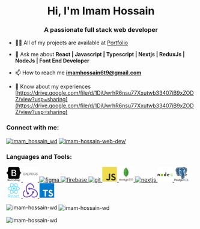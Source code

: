 <h1 align="center">Hi, I'm Imam Hossain</h1>
<h3 align="center">A passionate full stack web developer</h3>


- 👨‍💻 All of my projects are available at [Portfolio](https://imam-protfolio.netlify.app/)

- 💬 Ask me about **React | Javascript | Typescript | Nextjs | ReduxJs | NodeJs | Font End Developer**

- 📫 How to reach me **imamhossain6t9@gmail.com**

- 📄 Know about my experiences [https://drive.google.com/file/d/1DiUwrhR6nsu77Xxutwb33407iB9xZODZ/view?usp=sharing](https://drive.google.com/file/d/1DiUwrhR6nsu77Xxutwb33407iB9xZODZ/view?usp=sharing)

<h3 align="left">Connect with me:</h3>
<p align="left">
<a href="https://twitter.com/imam_hossain_wd" target="blank"><img align="center" src="https://raw.githubusercontent.com/rahuldkjain/github-profile-readme-generator/master/src/images/icons/Social/twitter.svg" alt="imam_hossain_wd" height="30" width="40" /></a>
<a href="https://linkedin.com/in/imam-hossain-web-dev/" target="blank"><img align="center" src="https://raw.githubusercontent.com/rahuldkjain/github-profile-readme-generator/master/src/images/icons/Social/linked-in-alt.svg" alt="imam-hossain-web-dev/" height="30" width="40" /></a>
</p>

<h3 align="left">Languages and Tools:</h3>
<p align="left"> <a href="https://getbootstrap.com" target="_blank" rel="noreferrer"> <img src="https://raw.githubusercontent.com/devicons/devicon/master/icons/bootstrap/bootstrap-plain-wordmark.svg" alt="bootstrap" width="40" height="40"/> </a> <a href="https://expressjs.com" target="_blank" rel="noreferrer"> <img src="https://raw.githubusercontent.com/devicons/devicon/master/icons/express/express-original-wordmark.svg" alt="express" width="40" height="40"/> </a> <a href="https://www.figma.com/" target="_blank" rel="noreferrer"> <img src="https://www.vectorlogo.zone/logos/figma/figma-icon.svg" alt="figma" width="40" height="40"/> </a> <a href="https://firebase.google.com/" target="_blank" rel="noreferrer"> <img src="https://www.vectorlogo.zone/logos/firebase/firebase-icon.svg" alt="firebase" width="40" height="40"/> </a> <a href="https://git-scm.com/" target="_blank" rel="noreferrer"> <img src="https://www.vectorlogo.zone/logos/git-scm/git-scm-icon.svg" alt="git" width="40" height="40"/> </a> <a href="https://developer.mozilla.org/en-US/docs/Web/JavaScript" target="_blank" rel="noreferrer"> <img src="https://raw.githubusercontent.com/devicons/devicon/master/icons/javascript/javascript-original.svg" alt="javascript" width="40" height="40"/> </a> <a href="https://www.mongodb.com/" target="_blank" rel="noreferrer"> <img src="https://raw.githubusercontent.com/devicons/devicon/master/icons/mongodb/mongodb-original-wordmark.svg" alt="mongodb" width="40" height="40"/> </a> <a href="https://nextjs.org/" target="_blank" rel="noreferrer"> <img src="https://cdn.worldvectorlogo.com/logos/nextjs-2.svg" alt="nextjs" width="40" height="40"/> </a> <a href="https://nodejs.org" target="_blank" rel="noreferrer"> <img src="https://raw.githubusercontent.com/devicons/devicon/master/icons/nodejs/nodejs-original-wordmark.svg" alt="nodejs" width="40" height="40"/> </a> <a href="https://www.postgresql.org" target="_blank" rel="noreferrer"> <img src="https://raw.githubusercontent.com/devicons/devicon/master/icons/postgresql/postgresql-original-wordmark.svg" alt="postgresql" width="40" height="40"/> </a> <a href="https://reactjs.org/" target="_blank" rel="noreferrer"> <img src="https://raw.githubusercontent.com/devicons/devicon/master/icons/react/react-original-wordmark.svg" alt="react" width="40" height="40"/> </a> <a href="https://redux.js.org" target="_blank" rel="noreferrer"> <img src="https://raw.githubusercontent.com/devicons/devicon/master/icons/redux/redux-original.svg" alt="redux" width="40" height="40"/> </a> <a href="https://www.typescriptlang.org/" target="_blank" rel="noreferrer"> <img src="https://raw.githubusercontent.com/devicons/devicon/master/icons/typescript/typescript-original.svg" alt="typescript" width="40" height="40"/> </a> </p>

<p><img align="left" src="https://github-readme-stats.vercel.app/api/top-langs?username=imam-hossain-wd&show_icons=true&locale=en&layout=compact" alt="imam-hossain-wd" /></p>

<p>&nbsp;<img align="center" src="https://github-readme-stats.vercel.app/api?username=imam-hossain-wd&show_icons=true&locale=en" alt="imam-hossain-wd" /></p>

<p><img align="center" src="https://github-readme-streak-stats.herokuapp.com/?user=imam-hossain-wd&" alt="imam-hossain-wd" /></p>
